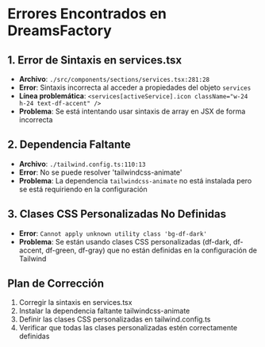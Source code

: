 # Errores Encontrados en DreamsFactory

## 1. Error de Sintaxis en services.tsx
- **Archivo**: `./src/components/sections/services.tsx:281:28`
- **Error**: Sintaxis incorrecta al acceder a propiedades del objeto `services`
- **Línea problemática**: `<services[activeService].icon className="w-24 h-24 text-df-accent" />`
- **Problema**: Se está intentando usar sintaxis de array en JSX de forma incorrecta

## 2. Dependencia Faltante
- **Archivo**: `./tailwind.config.ts:110:13`
- **Error**: No se puede resolver 'tailwindcss-animate'
- **Problema**: La dependencia `tailwindcss-animate` no está instalada pero se está requiriendo en la configuración

## 3. Clases CSS Personalizadas No Definidas
- **Error**: `Cannot apply unknown utility class 'bg-df-dark'`
- **Problema**: Se están usando clases CSS personalizadas (df-dark, df-accent, df-green, df-gray) que no están definidas en la configuración de Tailwind

## Plan de Corrección
1. Corregir la sintaxis en services.tsx
2. Instalar la dependencia faltante tailwindcss-animate
3. Definir las clases CSS personalizadas en tailwind.config.ts
4. Verificar que todas las clases personalizadas estén correctamente definidas

